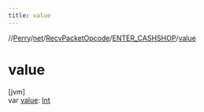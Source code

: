 ```yaml
---
title: value
---
```

//[Perry](../../../../index.html)/[net](../../index.html)/[RecvPacketOpcode](../index.html)/[ENTER_CASHSHOP](index.html)/[value](value.html)



# value



[jvm]\
var [value](value.html): [Int](https://kotlinlang.org/api/latest/jvm/stdlib/kotlin/-int/index.html)




